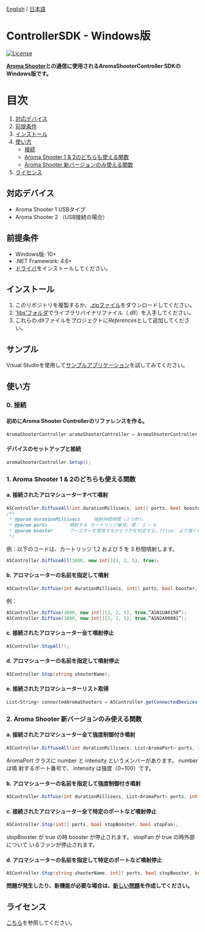[English](https://github.com/aromajoin/controller-sdk-windows) / [日本語](README-JP.md)

# ControllerSDK - Windows版

[![License](https://img.shields.io/badge/license-Apache%202-4EB1BA.svg?style=flat-square)](https://www.apache.org/licenses/LICENSE-2.0.html)

**[Aroma Shooter](https://aromajoin.com/products/aroma-shooter)との通信に使用されるAromaShooterController SDKのWindows版です。**

# 目次
1. [対応デバイス](#対応デバイス)  
2. [前提条件](#前提条件)
3. [インストール](#インストール)
4. [使い方](https://github.com/aromajoin/controller-sdk-windows/blob/master/README-JP.md#使い方)
    * [接続](https://github.com/aromajoin/controller-sdk-windows/blob/master/README-JP.md#0-接続)
    * [Aroma Shooter 1 & 2のどちらも使える関数](https://github.com/aromajoin/controller-sdk-windows/blob/master/README-JP.md#1-aroma-shooter-1--2のどちらも使える関数)
    * [Aroma Shooter 新バージョンのみ使える関数](https://github.com/aromajoin/controller-sdk-windows/blob/master/README-JP.md#2-aroma-shooter-新バージョンのみ使える関数)
5. [ライセンス](https://github.com/aromajoin/controller-sdk-windows/blob/master/README-JP.md#ライセンス)

## 対応デバイス
* Aroma Shooter 1 USBタイプ
* Aroma Shooter 2 （USB接続の場合）

## 前提条件
* Windows版: 10+
* .NET Framework: 4.6+
* [ドライバ](http://www.ftdichip.com/Drivers/CDM/CDM21224_Setup.zip)をインストールしてください。

## インストール  
1. このリポジトリを複製するか、[.zipファイル](https://github.com/aromajoin/controller-sdk-windows/releases/)をダウンロードしてください。
2. [’libs’フォルダ](https://github.com/aromajoin/controller-sdk-windows/tree/master/libs)でライブラリバイナリファイル（.dll）を入手してください。
3. これらの.dllファイルをプロジェクトに*References*として追加してください。  

## サンプル
Visual Studioを使用して[サンプルアプリケーション](https://github.com/aromajoin/controller-sdk-windows/tree/master/sample)を試してみてください。

## 使い方

### 0. 接続

#### 初めにAroma Shooter Controllerのリファレンスを作る。
```C#
AromaShooterController aromaShooterController = AromaShooterController.SharedInstance;
```
#### デバイスのセットアップと接続
```C#
aromaShooterController.Setup();
```
### 1. Aroma Shooter 1 & 2のどちらも使える関数

#### a. 接続されたアロマシューターすべて噴射
```C#
ASController.DiffuseAll(int durationMillisecs, int[] ports, bool booster);
/**
 * @param durationMillisecs     噴射持続時間（ミリ秒）。
 * @param ports        噴射する カートリッジ番号。値： 1 ~ 6.
 * @param booster      ブースターを使用するかどうかを判定する。(true: より強く噴射する , false: より弱く噴射する )
 */
```
例：以下のコードは、カートリッジ 1,2 および 5 を 3 秒間噴射します。
```C#
ASController.DiffuseAll(3000, new int[]{1, 2, 5}, true);
```
#### b. アロマシューターの名前を指定して噴射
```C#
ASController.Diffuse(int durationMillisecs, int[] ports, bool booster, string shooterName);
```
例：
```C#
ASController.Diffuse(3000, new int[]{1, 2, 5}, true,”ASN1UA0150”);
ASController.Diffuse(3000, new int[]{1, 2, 5}, true,”ASN2A00001”);
```
#### c. 接続されたアロマシューター全て噴射停止
```C#
ASController.StopAll();
```

#### d.   アロマシューターの名前を指定して噴射停止  
```C#
ASController.Stop(string shooterName);
```

#### e. 接続されたアロマシューターリスト取得

```C#
List<String> connectedAromaShooters = ASController.getConnectedDevices();
```

### 2. Aroma Shooter 新バージョンのみ使える関数

#### a. 接続されたアロマシューター全て強度制御付き噴射
```C#
ASController.DiffuseAll(int durationMillisecs, List<AromaPort> ports, int boosterIntensity, int fanIntensity);
```

AromaPort クラスに number と intensity というメンバーがあります。 number は噴
射するポート番号で、 intensity は強度（0~100）です。

#### b. アロマシューターの名前を指定して強度制御付き噴射
```C#
ASController.Diffuse(int durationMillisecs, List<AromaPort> ports, int boosterIntensity, int fanIntensity, string shooterName);
```

#### c. 接続されたアロマシューター全て特定のポートなど噴射停止
```C#
ASController.Stop(int[] ports, bool stopBooster, bool stopFan);
```

stopBooster が true の時 booster が停止されます。 stopFan が true の時外部について
いるファンが停止されます。

#### d. アロマシューターの名前を指定して特定のポートなど噴射停止
```C#
ASController.Stop(string shooterName, int[] ports, bool stopBooster, bool stopFan);	
```
**問題が発生したり、新機能が必要な場合は、[新しい問題](https://github.com/aromajoin/controller-sdk-windows/issues)を作成してください。**

## ライセンス

[こちら](https://github.com/aromajoin/controller-sdk-windows/blob/master/LICENSE.md)を参照してください。
